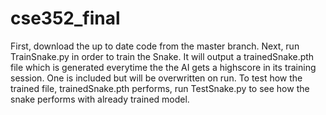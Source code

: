 # cse352_final

First, download the up to date code from the master branch.
Next, run TrainSnake.py in order to train the Snake. It will output a trainedSnake.pth file which is generated everytime the the AI gets a highscore in its training session. One is included but will be overwritten on run.
To test how the trained file, trainedSnake.pth performs, run TestSnake.py to see how the snake performs with already trained model.
